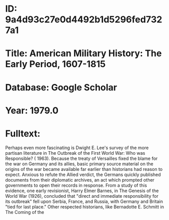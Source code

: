 # ID: 9a4d93c27e0d4492b1d5296fed7327a1
# Title: American Military History: The Early Period, 1607-1815
# Database: Google Scholar
# Year: 1979.0
# Fulltext:
Perhaps even more fascinating is Dwight E. Lee's survey of the more partisan literature in The Outbreak of the First World War: Who was Responsible? (
1963).
Because the treaty of Versailles fixed the blame for the war on Germany and its allies, basic primary source material on the origins of the war became available far earlier than historians had reason to expect.
Anxious to refute the Allied verdict, the Germans quickly published documents from their diplomatic archives, an act which prompted other governments to open their records in response.
From a study of this evidence, one early revisionist, Harry Elmer Barnes, in The Genesis of the World War (1926), concluded that "direct and immediate responsibility for its outbreak" fell upon Serbia, France, and Russia, with Germany and Britain "tied for last place."
Other respected historians, like Bernadotte E. Schmitt in The Coming of the